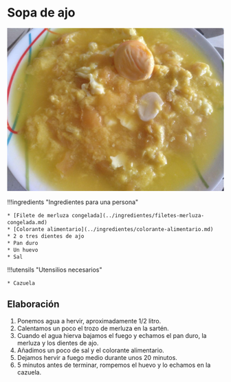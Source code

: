# Sopa de ajo

![Sopa de ajo](../img/sopa-ajo-full.jpg)

!!!ingredients "Ingredientes para una persona"

    * [Filete de merluza congelada](../ingredientes/filetes-merluza-congelada.md)
    * [Colorante alimentario](../ingredientes/colorante-alimentario.md)
    * 2 o tres dientes de ajo
    * Pan duro
    * Un huevo
    * Sal

!!!utensils "Utensilios necesarios"

    * Cazuela

## Elaboración

1. Ponemos agua a hervir, aproximadamente 1/2 litro.
1. Calentamos un poco el trozo de merluza en la sartén.
1. Cuando el agua hierva bajamos el fuego y echamos el pan duro, la merluza y los dientes de ajo.
1. Añadimos un poco de sal y el colorante alimentario.
1. Dejamos hervir a fuego medio durante unos 20 minutos.
1. 5 minutos antes de terminar, rompemos el huevo y lo echamos en la cazuela.
